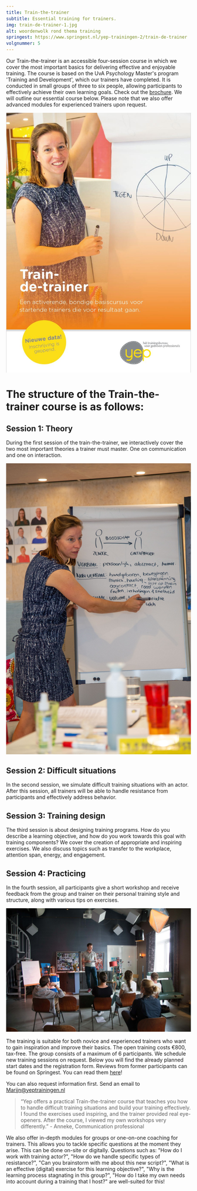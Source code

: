 ```yaml
---
title: Train-the-trainer
subtitle: Essential training for trainers.
img: train-de-trainer-1.jpg
alt: woordenwolk rond thema training
springest: https://www.springest.nl/yep-trainingen-2/train-de-trainer
volgnummer: 5
---
```


Our Train-the-trainer is an accessible four-session course in which we cover the most important basics for delivering effective and enjoyable training. The course is based on the UvA Psychology Master's program 'Training and Development', which our trainers have completed. It is conducted in small groups of three to six people, allowing participants to effectively achieve their own learning goals. Check out the [brochure](../../Brochure-Train-de-trainer-Yep.pdf). We will outline our essential course below. Please note that we also offer advanced modules for experienced trainers upon request.

[![Brochure](./train-de-trainer-2.jpg)](../../Brochure-Train-de-trainer-Yep.pdf)

# The structure of the Train-the-trainer course is as follows:

## Session 1: Theory

During the first session of the train-the-trainer, we interactively cover the two most important theories a trainer must master. One on communication and one on interaction.

![Marijn explains a communication model](./train-de-trainer-5.jpg)

## Session 2: Difficult situations

In the second session, we simulate difficult training situations with an actor. After this session, all trainers will be able to handle resistance from participants and effectively address behavior.

## Session 3: Training design

The third session is about designing training programs. How do you describe a learning objective, and how do you work towards this goal with training components? We cover the creation of appropriate and inspiring exercises. We also discuss topics such as transfer to the workplace, attention span, energy, and engagement.

## Session 4: Practicing

In the fourth session, all participants give a short workshop and receive feedback from the group and trainer on their personal training style and structure, along with various tips on exercises.

![Trainer in front of a group](./train-de-trainer-3.jpg)

The training is suitable for both novice and experienced trainers who want to gain inspiration and improve their basics. The open training costs €800, tax-free. The group consists of a maximum of 6 participants. We schedule new training sessions on request. Below you will find the already planned start dates and the registration form. Reviews from former participants can be found on Springest. You can read them [here](https://www.springest.nl/Yep-Trainingen/train-de-trainer#ervaringen)!

You can also request information first. Send an email to Marijn@yeptrainingen.nl

> “Yep offers a practical Train-the-trainer course that teaches you how to handle difficult training situations and build your training effectively. I found the exercises used inspiring, and the trainer provided real eye-openers. After the course, I viewed my own workshops very differently.” - Anneke, Communication professional

We also offer in-depth modules for groups or one-on-one coaching for trainers. This allows you to tackle specific questions at the moment they arise. This can be done on-site or digitally. Questions such as: "How do I work with training actor?", "How do we handle specific types of resistance?", "Can you brainstorm with me about this new script?", "What is an effective (digital) exercise for this learning objective?", "Why is the learning process stagnating in this group?", "How do I take my own needs into account during a training that I host?" are well-suited for this!
